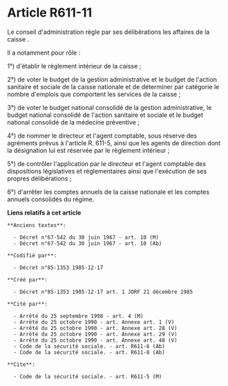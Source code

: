 # Article R611-11

Le conseil d'administration règle par ses délibérations les affaires de la caisse   . 

Il a notamment pour rôle : 

1°) d'établir le règlement intérieur de la caisse ; 

2°) de voter le budget de la gestion administrative et le budget de l'action sanitaire et sociale de la caisse nationale et
de déterminer par catégorie le nombre d'emplois que comportent les services de la caisse ; 

3°) de voter le budget national consolidé de la gestion administrative, le budget national consolidé de l'action sanitaire et
sociale et le budget national consolidé de la médecine préventive ; 

4°) de nommer le directeur et l'agent comptable, sous réserve des agréments prévus à l'article R. 611-5, ainsi que les agents
de direction dont la désignation lui est réservée par le règlement intérieur ; 

5°) de contrôler l'application par le directeur et l'agent comptable des dispositions législatives et réglementaires ainsi
que l'exécution de ses propres délibérations ; 

6°) d'arrêter les comptes annuels de la caisse nationale et les comptes annuels consolidés du régime.

**Liens relatifs à cet article**

	**Anciens textes**:

	  - Décret n°67-542 du 30 juin 1967 - art. 10 (M)
	  - Décret n°67-542 du 30 juin 1967 - art. 10 (Ab)

	**Codifié par**:

	  - Décret n°85-1353 1985-12-17

	**Créé par**:

	  - Décret n°85-1353 1985-12-17 art. 1 JORF 21 décembre 1985

	**Cité par**:

	  - Arrêté du 25 septembre 1998 - art. 4 (M)
	  - Arrêté du 25 octobre 1990 - art. Annexe art. 1 (V)
	  - Arrêté du 25 octobre 1990 - art. Annexe art. 28 (V)
	  - Arrêté du 25 octobre 1990 - art. Annexe art. 29 (V)
	  - Arrêté du 25 octobre 1990 - art. Annexe art. 48 (V)
	  - Code de la sécurité sociale. - art. R611-6 (Ab)
	  - Code de la sécurité sociale. - art. R611-8 (Ab)

	**Cite**:

	  - Code de la sécurité sociale. - art. R611-5 (M)
